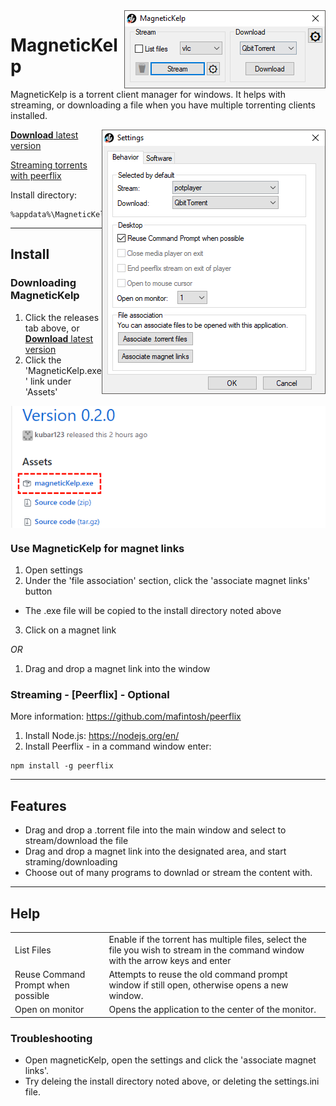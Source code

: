 <img align="right" src="https://github.com/kubar123/MagneticKelp/blob/master/Img/Two.PNG"/>

# MagneticKelp



MagneticKelp is a torrent client manager for windows. It helps with streaming, or downloading a file when you have multiple torrenting clients installed.

<img align="right" src="https://github.com/kubar123/MagneticKelp/blob/master/Img/three.PNG"/>

[**Download** latest version](https://github.com/kubar123/MagneticKelp/releases/latest)

[Streaming torrents with peerflix](https://github.com/kubar123/MagneticKelp#using-magnetickelp-to-stream---peerflix---optional)

Install directory:
```
%appdata%\MagneticKelp
```

<hr>


## Install
### Downloading MagneticKelp
1. Click the releases tab above, or [**Download** latest version](https://github.com/kubar123/MagneticKelp/releases/latest)
2. Click the 'MagneticKelp.exe' link under 'Assets'
<img align="center" src="https://github.com/kubar123/MagneticKelp/blob/master/Img/install-exe.png" />

### Use MagneticKelp for magnet links
1. Open settings
2. Under the 'file association' section, click the 'associate magnet links' button
* The .exe file will be copied to the install directory noted above
3. Click on a magnet link

*OR*
1. Drag and drop a magnet link into the window


### Streaming - [Peerflix] - Optional
More information: https://github.com/mafintosh/peerflix

1.  Install Node.js: https://nodejs.org/en/
2.  Install Peerflix - in a command window enter:
```
npm install -g peerflix
```

<hr>

## Features
* Drag and drop a .torrent file into the main window and select to stream/download the file
* Drag and drop a magnet link into the designated area, and start straming/downloading
* Choose out of many programs to downlad or stream the content with.

<hr>

## Help
<table>
  <tr><td>List Files</td><td> Enable if the torrent has multiple files, select the file you wish to stream in the command window with the arrow keys and enter</td></tr>
  <tr><td>Reuse Command Prompt when possible</td><td>Attempts to reuse the old command prompt window if still open, otherwise opens a new window.</td></tr>
  <tr><td>Open on monitor</td><td>Opens the application to the center of the monitor.</td></tr>
</table>
  
 ### Troubleshooting
  * Open magneticKelp, open the settings and click the 'associate magnet links'.
  * Try deleing the install directory noted above, or deleting the settings.ini file.
